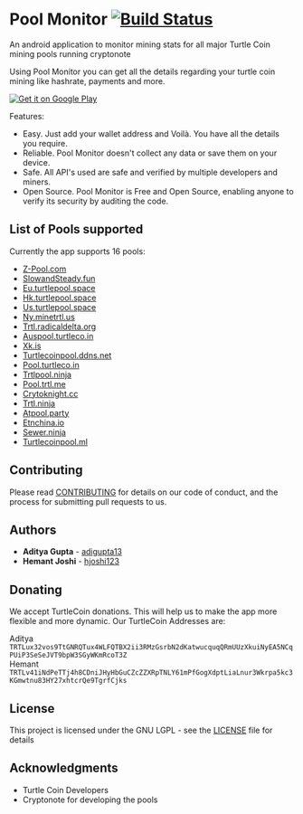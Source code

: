# Pool Monitor [![Build Status](https://travis-ci.org/adigupta13/TRTLMiningPoolObserver.svg?branch=master)](https://travis-ci.org/adigupta13/TRTLMiningPoolObserver)

An android application to monitor mining stats for all major Turtle Coin mining pools running cryptonote

Using Pool Monitor you can get all the details regarding your turtle coin mining like hashrate, payments and more.

[![Get it on Google Play]()](https://play.google.com/store/apps/details?id=ml.fifty9.poolmonitor)

Features:
* Easy. Just add your wallet address and Voilà. You have all the details you require.
* Reliable. Pool Monitor doesn't collect any data or save them on your device.
* Safe. All API's used are safe and verified by multiple developers and miners.
* Open Source. Pool Monitor is Free and Open Source, enabling anyone to verify its security by auditing the code.

## List of Pools supported
Currently the app supports 16 pools:

* [Z-Pool.com](http://z-pool.com/)
* [SlowandSteady.fun](http://slowandsteady.fun/)
* [Eu.turtlepool.space](http://eu.turtlepool.space/)
* [Hk.turtlepool.space](http://hk.turtlepool.space/)
* [Us.turtlepool.space](http://us.turtlepool.space/)
* [Ny.minetrtl.us](http://ny.minetrtl.us/)
* [Trtl.radicaldelta.org](http://trtl.radicaldelta.org/)
* [Auspool.turtleco.in](http://auspool.turtleco.in/)
* [Xk.is](http://xk.is/)
* [Turtlecoinpool.ddns.net](http://turtlecoinpool.ddns.net/)
* [Pool.turtleco.in](http://pool.turtleco.in/)
* [Trtlpool.ninja](http://trtlpool.ninja/)
* [Pool.trtl.me](http://pool.trtl.me/)
* [Crytoknight.cc](http://cryptoknight.cc/)
* [Trtl.ninja](http://trtl.ninja/)
* [Atpool.party](http://atpool.party/)
* [Etnchina.io](http://etnchina.io/trtl)
* [Sewer.ninja](http://sewer.ninja)
* [Turtlecoinpool.ml](http://turtlecoinpool.ml)

## Contributing

Please read [CONTRIBUTING](https://github.com/adigupta13/TRTLMiningPoolObserver/blob/master/CONTRIBUTING.md) for details on our code of conduct, and the process for submitting pull requests to us.

## Authors

* **Aditya Gupta** - [adigupta13](https://github.com/adigupta13)
* **Hemant Joshi** - [hjoshi123](https://github.com/hjoshi123)

## Donating

We accept TurtleCoin donations. This will help us to make the app more flexible and more dynamic. Our TurtleCoin Addresses are:

Aditya 
<br>
`TRTLux32vos9TtGNRQTux4WLFQTBX2ii3RMzGsrbN2dKatwucquqQRmUUzXkuiNyEA5NCqPUiP3SeSeJVT9bpW3SGyWKmRcoT3Z`
<br>
Hemant
<br>
`TRTLv41iNdPeTTj4h8CDniJHyHbGuCZcZZXRpTNLY61mPfGogXdptLiaLnur3Wkrpa5kc3KGmwtnu83HY27xhtcrQe9TgrfCjks`

## License

This project is licensed under the GNU LGPL - see the [LICENSE](https://github.com/adigupta13/TRTLMiningPoolObserver/blob/master/LICENSE.md) file for details

## Acknowledgments

* Turtle Coin Developers 
* Cryptonote for developing the pools
